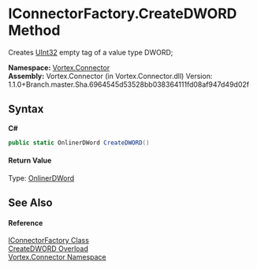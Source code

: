 # IConnectorFactory.CreateDWORD Method 
 

Creates <a href="http://msdn2.microsoft.com/en-us/library/ctys3981" target="_blank">UInt32</a> empty tag of a value type DWORD;

**Namespace:**&nbsp;<a href="N_Vortex_Connector.md">Vortex.Connector</a><br />**Assembly:**&nbsp;Vortex.Connector (in Vortex.Connector.dll) Version: 1.1.0+Branch.master.Sha.6964545d53528bb038364111fd08af947d49d02f

## Syntax

**C#**<br />
``` C#
public static OnlinerDWord CreateDWORD()
```


#### Return Value
Type: <a href="T_Vortex_Connector_ValueTypes_OnlinerDWord.md">OnlinerDWord</a><br />

## See Also


#### Reference
<a href="T_Vortex_Connector_IConnectorFactory.md">IConnectorFactory Class</a><br /><a href="Overload_Vortex_Connector_IConnectorFactory_CreateDWORD.md">CreateDWORD Overload</a><br /><a href="N_Vortex_Connector.md">Vortex.Connector Namespace</a><br />